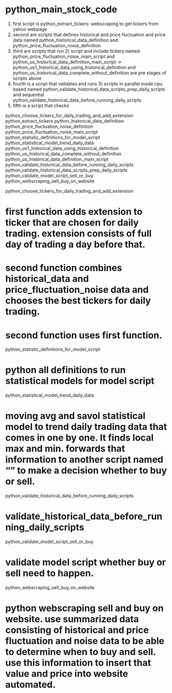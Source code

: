 # python_main_stock_code

1) first script is python_extract_tickers: webscraping to get tickers from yahoo webpage
2) second are scripts that defines historical and price fluctuation and price data named python_historical_data_definition and python_price_fluctuation_noise_definition
3) third are scripts that run 2) script and include tickers named python_price_fluctuation_noise_main_script and python_us_historical_data_definition_main_script
   -> python_us1_historical_data_using_historical_definition and python_us_historical_data_complete_without_definition are pre stages of scripts above
4) fourth is a script that validates and runs 3) scripts in parallel mode cpu based named python_validate_historical_data_scripts_prep_daily_scripts and sequential python_validate_historical_data_before_running_daily_scripts
5) fifth is a script that checks 



python_choose_tickers_for_daily_trading_and_add_extension
python_extract_tickers
python_historical_data_definition
python_price_fluctuation_noise_definition
python_price_fluctuation_noise_main_script
python_statistic_definitions_for_model_script
python_statistical_model_trend_daily_data
python_us1_historical_data_using_historical_definition
python_us_historical_data_complete_without_definition
python_us_historical_data_definition_main_script
python_validate_historical_data_before_running_daily_scripts
python_validate_historical_data_scripts_prep_daily_scripts
python_validate_model_script_sell_or_buy
python_webscraping_sell_buy_on_website


python_choose_tickers_for_daily_trading_and_add_extension
# first function adds extension to ticker that are chosen for daily trading. extension consists of full day of trading a day before that. 
# second function combines historical_data and price_fluctuation_noise data and chooses the best tickers for daily trading.
# second function uses first function.



python_statistic_definitions_for_model_script
# python all definitions to run statistical models for model script

python_statistical_model_trend_daily_data
# moving avg and savol statistical model to trend daily trading data that comes in one by one. It finds local max and min. forwards that information to another script named “” to make a decision whether to buy or sell. 

python_validate_historical_data_before_running_daily_scripts
# validate_historical_data_before_running_daily_scripts


python_validate_model_script_sell_or_buy
# validate model script whether buy or sell need to happen.

python_webscraping_sell_buy_on_website
# python webscraping sell and buy on website. use summarized data consisting of historical and price fluctuation and noise data to be able to determine when to buy and sell. use this information to insert that value and price into website automated.



